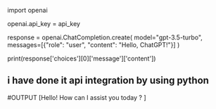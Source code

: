 import openai

openai.api_key = api_key

response = openai.ChatCompletion.create(
    model="gpt-3.5-turbo",
    messages=[{"role": "user", "content": "Hello, ChatGPT!"}]
)

print(response['choices'][0]['message']['content'])

 ## i have done it api integration by using python

#OUTPUT
[Hello! How can I assist you today ? ]
